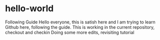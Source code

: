 # hello-world
Following Guide
Hello everyone, this is satish here and I am trying to learn Github here, following the guide.
This is working in the current repository, checkout and checkin
Doing some more edits, revisiting tutorial
